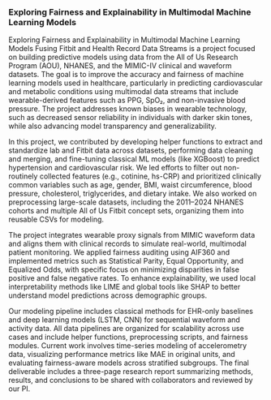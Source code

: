 ### Exploring Fairness and Explainability in Multimodal Machine Learning Models 

Exploring Fairness and Explainability in Multimodal Machine Learning Models Fusing Fitbit and Health Record Data Streams is a project focused on building predictive models using data from the All of Us Research Program (AOU), NHANES, and the MIMIC-IV clinical and waveform datasets. The goal is to improve the accuracy and fairness of machine learning models used in healthcare, particularly in predicting cardiovascular and metabolic conditions using multimodal data streams that include wearable-derived features such as PPG, SpO₂, and non-invasive blood pressure. The project addresses known biases in wearable technology, such as decreased sensor reliability in individuals with darker skin tones, while also advancing model transparency and generalizability.

In this project, we contributed by developing helper functions to extract and standardize lab and Fitbit data across datasets, performing data cleaning and merging, and fine-tuning classical ML models (like XGBoost) to predict hypertension and cardiovascular risk. We led efforts to filter out non-routinely collected features (e.g., cotinine, hs-CRP) and prioritized clinically common variables such as age, gender, BMI, waist circumference, blood pressure, cholesterol, triglycerides, and dietary intake. We also worked on preprocessing large-scale datasets, including the 2011–2024 NHANES cohorts and multiple All of Us Fitbit concept sets, organizing them into reusable CSVs for modeling.

The project integrates wearable proxy signals from MIMIC waveform data and aligns them with clinical records to simulate real-world, multimodal patient monitoring. We applied fairness auditing using AIF360 and implemented metrics such as Statistical Parity, Equal Opportunity, and Equalized Odds, with specific focus on minimizing disparities in false positive and false negative rates. To enhance explainability, we used local interpretability methods like LIME and global tools like SHAP to better understand model predictions across demographic groups.

Our modeling pipeline includes classical methods for EHR-only baselines and deep learning models (LSTM, CNN) for sequential waveform and activity data. All data pipelines are organized for scalability across use cases and include helper functions, preprocessing scripts, and fairness modules. Current work involves time-series modeling of accelerometry data, visualizing performance metrics like MAE in original units, and evaluating fairness-aware models across stratified subgroups. The final deliverable includes a three-page research report summarizing methods, results, and conclusions to be shared with collaborators and reviewed by our PI.

